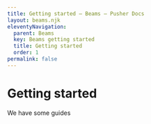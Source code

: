 ```yaml
---
title: Getting started — Beams — Pusher Docs
layout: beams.njk
eleventyNavigation:
  parent: Beams
  key: Beams getting started
  title: Getting started
  order: 1
permalink: false
---
```


# Getting started

We have some guides
